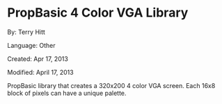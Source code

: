# PropBasic 4 Color VGA Library

By: Terry Hitt

Language: Other

Created: Apr 17, 2013

Modified: April 17, 2013

PropBasic library that creates a 320x200 4 color VGA screen. Each 16x8 block of pixels can have a unique palette.
